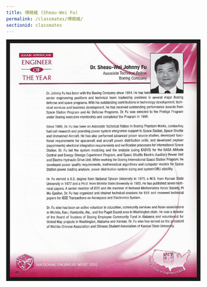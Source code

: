 ```yaml
---
title: 傅曉維 (Sheau-Wei Fu)
permalink: /classmates/傅曉維/
sectionid: classmates
---
```


<img src="/img/classmate_傅曉維.jpg"
     alt="Photo of 傅曉維"
     width="720" border="10" />

